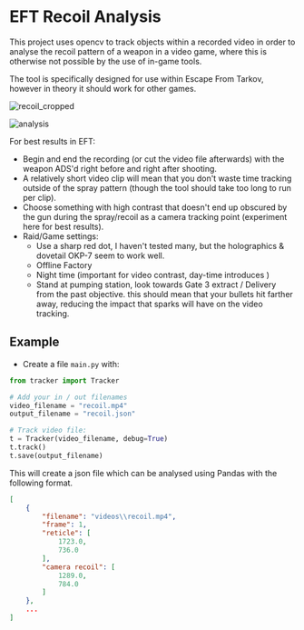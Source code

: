 # EFT Recoil Analysis
This project uses opencv to track objects within a recorded video in order to analyse the recoil pattern of a weapon in a video game, where this is otherwise not possible by the use of in-game tools.

The tool is specifically designed for use within Escape From Tarkov, however in theory it should work for other games.

![recoil_cropped](https://user-images.githubusercontent.com/64594018/182376402-5c842ed5-0ca1-4258-acfa-5d9ea6efeac9.gif)

![analysis](https://user-images.githubusercontent.com/64594018/182401951-8336208e-e8bc-4acb-b305-cb6de584eecb.PNG)

For best results in EFT:
 - Begin and end the recording (or cut the video file afterwards) with the weapon ADS'd right before and right after shooting.
 - A relatively short video clip will mean that you don't waste time tracking outside of the spray pattern (though the tool should take too long to run per clip).
 - Choose something with high contrast that doesn't end up obscured by the gun during the spray/recoil as a camera tracking point (experiment here for best results).
 - Raid/Game settings:
    - Use a sharp red dot, I haven't tested many, but the holographics & dovetail OKP-7 seem to work well.
    - Offline Factory
    - Night time (important for video contrast, day-time introduces )
    - Stand at pumping station, look towards Gate 3 extract / Delivery from the past objective.
      this should mean that your bullets hit farther away, reducing the impact that sparks will have on the video tracking.

## Example

* Create a file `main.py` with:

```Python
from tracker import Tracker

# Add your in / out filenames
video_filename = "recoil.mp4"
output_filename = "recoil.json"

# Track video file:
t = Tracker(video_filename, debug=True)
t.track()
t.save(output_filename)

```

This will create a json file which can be analysed using Pandas with the following format.

```JSON
[
    {
        "filename": "videos\\recoil.mp4",
        "frame": 1,
        "reticle": [
            1723.0,
            736.0
        ],
        "camera recoil": [
            1289.0,
            784.0
        ]
    },
    ...
]
```
